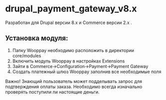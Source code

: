 # drupal_payment_gateway_v8.x
Разработан для Drupal версии 8.x и Commerce версии 2.x .

## Установка модуля:

1. Папку Wooppay необходимо расположить в директории core/modules
2. Включить модуль Wooppay в настройках Extensions
3. Зайти в Commerce->Configuration->Payment->Payment Gateway
4. Создать платежный шлюз Wooppay заполнив все необходимые поля

Важно! Знающий пользователь может подделывать запрос для подтверждения оплаты заказа. Необходимо всегда изначально проверять поступили ли настоящие деньги.
